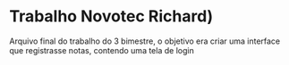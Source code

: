 # Trabalho Novotec Richard)
 Arquivo final do trabalho do 3 bimestre, o objetivo era criar uma interface que registrasse notas, contendo uma tela de login
